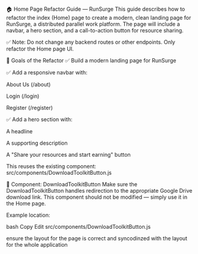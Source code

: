 🏠 Home Page Refactor Guide — RunSurge
This guide describes how to refactor the index (Home) page to create a modern, clean landing page for RunSurge, a distributed parallel work platform. The page will include a navbar, a hero section, and a call-to-action button for resource sharing.

✅ Note: Do not change any backend routes or other endpoints. Only refactor the Home page UI.

🎯 Goals of the Refactor
✅ Build a modern landing page for RunSurge

✅ Add a responsive navbar with:

About Us (/about)

Login (/login)

Register (/register)

✅ Add a hero section with:

A headline

A supporting description

A "Share your resources and start earning" button

This reuses the existing component:
src/components/DownloadToolkitButton.js

🧱 Component: DownloadToolkitButton
Make sure the DownloadToolkitButton handles redirection to the appropriate Google Drive download link.
This component should not be modified — simply use it in the Home page.

Example location:

bash
Copy
Edit
src/components/DownloadToolkitButton.js

ensure the layout for the page is correct and syncodinzed with the layout for the whole application